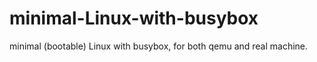 # minimal-Linux-with-busybox
minimal (bootable) Linux with busybox, for both qemu and real machine.

